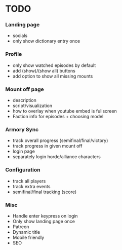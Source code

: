 # TODO
### Landing page
* socials
* only show dictionary entry once

### Profile
* only show watched episodes by default
* add (show)/(show all) buttons
* add option to show all missing mounts

### Mount off page
* description
* script/visualization
* how to overlay when youtube embed is fullscreen
* Faction info for episodes + choosing model

### Armory Sync
* track overall progress (semifinal/final/victory)
* track progress in given mount off
* login page
* separately login horde/alliance characters

### Configuration
* track all players
* track extra events
* semifinal/final tracking (score)

### Misc
* Handle enter keypress on login
* Only show landing page once
* Patreon
* Dynamic title
* Mobile friendly
* SEO